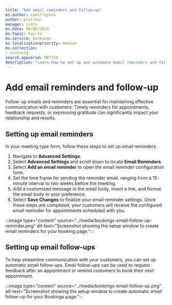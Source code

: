 ```yaml
---
title: "Add email reminders and follow-up"
ms.author: camillepack
author: pritikar
manager: scotv
ms.date: 08/08/2024
ms.topic: how-to
ms.service: bookings
ms.localizationpriority: medium
ms.collection:
- scotvorg
search.appverid: MET150
description: "Learn how to set up and automate email reminders and follow-ups for appointments in Microsoft Bookings."
---
```


# Add email reminders and follow-up

Follow-up emails and reminders are essential for maintaining effective communication with customers. Timely reminders for appointments, feedback requests, or expressing gratitude can significantly impact your relationship and results.

## Setting up email reminders

In your meeting type form, follow these steps to set up email reminders:

1. Navigate to **Advanced Settings**.
2. Select **Advanced Settings** and scroll down to locate **Email Reminders**.
3. Select **Add an email reminder** to open the email reminder configuration form.
4. Set the time frame for sending the reminder email, ranging from a 15-minute interval to two weeks before the meeting.
5. Add a customized message in the email body, insert a link, and format the email body to your preference.
6. Select **Save Changes** to finalize your email reminder settings.
Once these steps are completed, your customers will receive the configured email reminder for appointments scheduled with you.

:::image type="content" source="../media/bookings-email-follow-up-reminder.png" alt-text="Screenshot showing the setup window to create email reminders for your booking page.":::

## Setting up email follow-ups

To help streamline communication with your customers, you can set up automatic email follow-ups. Email follow-ups can be used to request feedback after an appointment or remind customers to book their next appointment.

:::image type="content" source="../media/bookings-email-follow-up.png" alt-text="Screenshot showing the setup window to create automatic email follow-up for your Bookings page.":::

